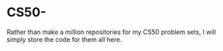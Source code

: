 # CS50-


Rather than make a million repositories for my CS50 problem sets, I will simply store the code for them all here. 
